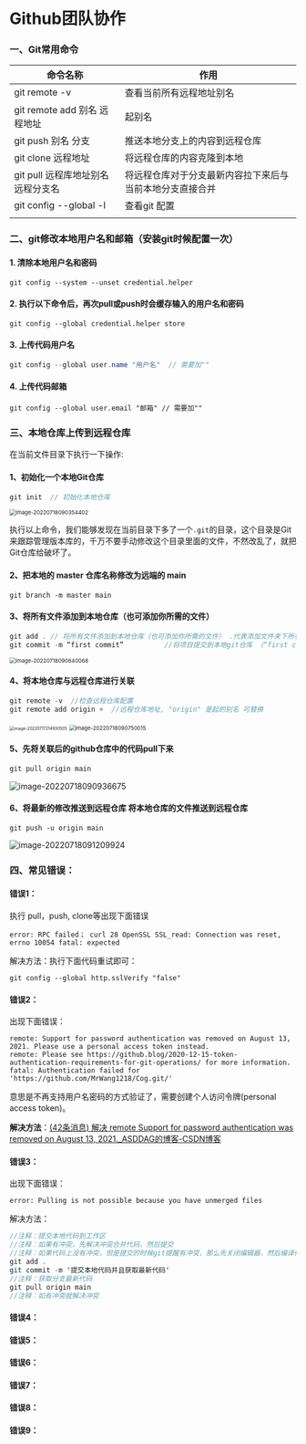 # Github团队协作

### 一、Git常用命令

| 命令名称                           | 作用                                                      |
| ---------------------------------- | --------------------------------------------------------- |
| git remote -v                      | 查看当前所有远程地址别名                                  |
| git remote add 别名 远程地址       | 起别名                                                    |
| git push 别名 分支                 | 推送本地分支上的内容到远程仓库                            |
| git clone 远程地址                 | 将远程仓库的内容克隆到本地                                |
| git pull 远程库地址别名 远程分支名 | 将远程仓库对于分支最新内容拉下来后与 当前本地分支直接合并 |
| git config --global -l             | 查看git 配置                                              |
|                                    |                                                           |

### 二、git修改本地用户名和邮箱（安装git时候配置一次）

#### 1. 清除本地用户名和密码

```
git config --system --unset credential.helper
```

#### 2. 执行以下命令后，再次pull或push时会缓存输入的用户名和密码

```
git config --global credential.helper store
```

#### 3. 上传代码用户名

```jAVA
git config --global user.name "用户名"  // 需要加""
```

#### 4. 上传代码邮箱

```
git config --global user.email "邮箱" // 需要加""
```

### 三、本地仓库上传到远程仓库

在当前文件目录下执行一下操作:

#### **1、初始化一个本地Git仓库**

```Java
git init  // 初始化本地仓库
```

<img src="C:\Users\Admin\AppData\Roaming\Typora\typora-user-images\image-20220718090354402.png" alt="image-20220718090354402" style="zoom:67%;" />

执行以上命令，我们能够发现在当前目录下多了一个`.git`的目录，这个目录是Git来跟踪管理版本库的，千万不要手动修改这个目录里面的文件，不然改乱了，就把Git仓库给破坏了。

#### 2、把本地的 master 仓库名称修改为远端的 main

```
git branch -m master main
```



#### 3、将所有文件添加到本地仓库（也可添加你所需的文件）

```Java
git add . // 将所有文件添加到本地仓库（也可添加你所需的文件） .代表添加文件夹下所有文件。
git commit -m “first commit”          //将项目提交到本地git仓库 （“first commit” 是备注信息）
```

<img src="C:\Users\Admin\AppData\Roaming\Typora\typora-user-images\image-20220718090640068.png" alt="image-20220718090640068" style="zoom:67%;" />

#### 4、将本地仓库与远程仓库进行关联

```Java
git remote -v  //检查远程仓库配置
git remote add origin +  //远程仓库地址, "origin" 是起的别名 可替换
```

<img src="C:\Users\Admin\AppData\Roaming\Typora\typora-user-images\image-20220717214930505.png" alt="image-20220717214930505" style="zoom: 50%;" />

<img src="C:\Users\Admin\AppData\Roaming\Typora\typora-user-images\image-20220718090750015.png" alt="image-20220718090750015" style="zoom:67%;" />

#### 5、先将关联后的github仓库中的代码pull下来

```Java
git pull origin main
```

![image-20220718090936675](C:\Users\Admin\AppData\Roaming\Typora\typora-user-images\image-20220718090936675.png)

#### 6、将最新的修改推送到远程仓库 将本地仓库的文件推送到远程仓库

```
git push -u origin main
```

![image-20220718091209924](C:\Users\Admin\AppData\Roaming\Typora\typora-user-images\image-20220718091209924.png)

### 四、常见错误：

#### 错误1：

执行 pull，push, clone等出现下面错误

```
error: RPC failed； curl 28 OpenSSL SSL_read: Connection was reset, errno 10054 fatal: expected
```

解决方法：执行下面代码重试即可：

```
git config --global http.sslVerify "false"
```

#### 错误2：

出现下面错误：

```
remote: Support for password authentication was removed on August 13, 2021. Please use a personal access token instead.
remote: Please see https://github.blog/2020-12-15-token-authentication-requirements-for-git-operations/ for more information.
fatal: Authentication failed for 'https://github.com/MrWang1218/Cog.git/'
```

意思是不再支持用户名密码的方式验证了，需要创建个人访问令牌(personal access token)。

**解决方法**：[(42条消息) 解决 remote Support for password authentication was removed on August 13, 2021._ASDDAG的博客-CSDN博客](https://blog.csdn.net/qq_50840738/article/details/125087816)

#### 错误3：

出现下面错误：

```
error: Pulling is not possible because you have unmerged files
```

解决方法：

```Java
//注释：提交本地代码到工作区
//注释：如果有冲突，先解决冲突合并代码，然后提交
//注释：如果代码上没有冲突，但是提交的时候git提醒有冲突，那么先关闭编辑器，然后编译代码找到冲突，最后手动合并代码解决冲突
git add .
git commit -m '提交本地代码并且获取最新代码'
//注释：获取分支最新代码
git pull origin main
//注释：如有冲突就解决冲突
```

#### 错误4：

#### 错误5：

#### 错误6：

#### 错误7：

#### 错误8：

#### 错误9：
